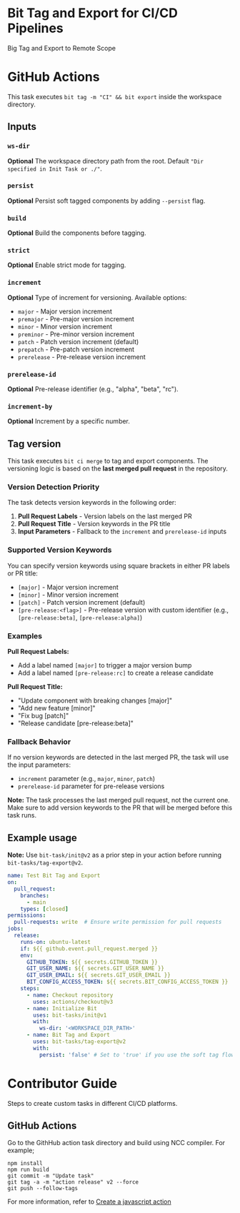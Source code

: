 # Bit Tag and Export for CI/CD Pipelines
Big Tag and Export to Remote Scope

# GitHub Actions

This task executes `bit tag -m "CI" && bit export` inside the workspace directory.

## Inputs

### `ws-dir`

**Optional** The workspace directory path from the root. Default `"Dir specified in Init Task or ./"`.

### `persist`

**Optional** Persist soft tagged components by adding `--persist` flag.

### `build`

**Optional** Build the components before tagging.

### `strict`

**Optional** Enable strict mode for tagging.

### `increment`

**Optional** Type of increment for versioning. Available options:
- `major` - Major version increment
- `premajor` - Pre-major version increment
- `minor` - Minor version increment
- `preminor` - Pre-minor version increment
- `patch` - Patch version increment (default)
- `prepatch` - Pre-patch version increment
- `prerelease` - Pre-release version increment

### `prerelease-id`

**Optional** Pre-release identifier (e.g., "alpha", "beta", "rc").

### `increment-by`

**Optional** Increment by a specific number.

## Tag version

This task executes `bit ci merge` to tag and export components. The versioning logic is based on the **last merged pull request** in the repository.

### Version Detection Priority

The task detects version keywords in the following order:

1. **Pull Request Labels** - Version labels on the last merged PR
2. **Pull Request Title** - Version keywords in the PR title
3. **Input Parameters** - Fallback to the `increment` and `prerelease-id` inputs

### Supported Version Keywords

You can specify version keywords using square brackets in either PR labels or PR title:

- `[major]` - Major version increment
- `[minor]` - Minor version increment  
- `[patch]` - Patch version increment (default)
- `[pre-release:<flag>]` - Pre-release version with custom identifier (e.g., `[pre-release:beta]`, `[pre-release:alpha]`)

### Examples

**Pull Request Labels:**
- Add a label named `[major]` to trigger a major version bump
- Add a label named `[pre-release:rc]` to create a release candidate

**Pull Request Title:**
- "Update component with breaking changes [major]"
- "Add new feature [minor]"
- "Fix bug [patch]"
- "Release candidate [pre-release:beta]"

### Fallback Behavior

If no version keywords are detected in the last merged PR, the task will use the input parameters:
- `increment` parameter (e.g., `major`, `minor`, `patch`)
- `prerelease-id` parameter for pre-release versions

**Note:** The task processes the last merged pull request, not the current one. Make sure to add version keywords to the PR that will be merged before this task runs.

## Example usage

**Note:** Use `bit-task/init@v2` as a prior step in your action before running `bit-tasks/tag-export@v2`.

```yaml
name: Test Bit Tag and Export
on:
  pull_request:
    branches: 
      - main
    types: [closed]
permissions:
  pull-requests: write  # Ensure write permission for pull requests
jobs:
  release:
    runs-on: ubuntu-latest
    if: ${{ github.event.pull_request.merged }}
    env:
      GITHUB_TOKEN: ${{ secrets.GITHUB_TOKEN }}
      GIT_USER_NAME: ${{ secrets.GIT_USER_NAME }}
      GIT_USER_EMAIL: ${{ secrets.GIT_USER_EMAIL }}
      BIT_CONFIG_ACCESS_TOKEN: ${{ secrets.BIT_CONFIG_ACCESS_TOKEN }}
    steps:
      - name: Checkout repository
        uses: actions/checkout@v3
      - name: Initialize Bit
        uses: bit-tasks/init@v1
        with:
          ws-dir: '<WORKSPACE_DIR_PATH>'
      - name: Bit Tag and Export
        uses: bit-tasks/tag-export@v2
        with:
          persist: 'false' # Set to 'true' if you use the soft tag flow
```

# Contributor Guide

Steps to create custom tasks in different CI/CD platforms.

## GitHub Actions

Go to the GithHub action task directory and build using NCC compiler. For example;

```
npm install
npm run build
git commit -m "Update task"
git tag -a -m "action release" v2 --force
git push --follow-tags
```

For more information, refer to [Create a javascript action](https://docs.github.com/en/actions/creating-actions/creating-a-javascript-action)
